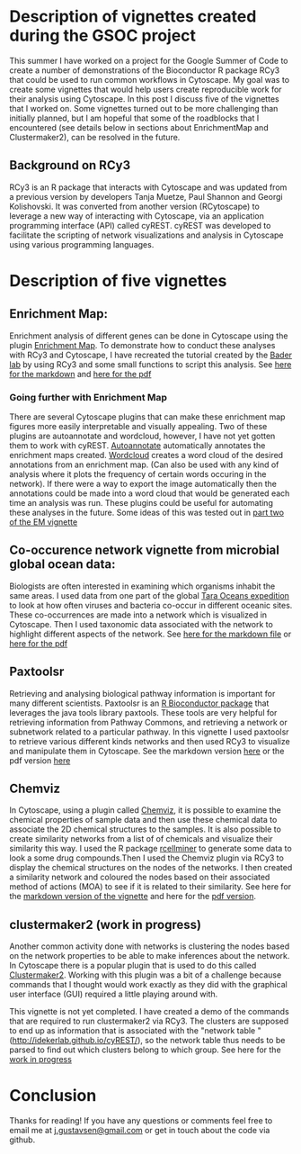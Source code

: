 # Description of vignettes created during the GSOC project

This summer I have worked on a project for the Google Summer of Code to create a number of demonstrations of the Bioconductor R package RCy3 that could be used to run common workflows in Cytoscape. My goal was to create some vignettes that would help users create reproducible work for their analysis using Cytoscape. In this post I discuss five of the vignettes that I worked on. Some vignettes turned out to be more challenging than initially planned, but I am hopeful that some of the roadblocks that I encountered (see details below in sections about EnrichmentMap and Clustermaker2), can be resolved in the future. 

## Background on RCy3

RCy3 is an R package that interacts with Cytoscape and was updated from a previous version by developers Tanja Muetze, Paul Shannon and Georgi Kolishovski. It was converted from another version (RCytoscape) to leverage a new way of interacting with Cytoscape, via an application programming interface (API) called cyREST. cyREST was developed to facilitate the scripting of network visualizations and analysis in Cytoscape using various programming languages. 

# Description of five vignettes

## Enrichment Map:

Enrichment analysis of different genes can be done in Cytoscape using the plugin [Enrichment Map](http://nrnb.org/tools/enrichmentmap.html). To demonstrate how to conduct these analyses with RCy3 and Cytoscape, I have recreated the tutorial created by the [Bader lab](http://www.baderlab.org/Software/EnrichmentMap/Tutorial) by using RCy3 and some small functions to script this analysis. See [here for the markdown](https://github.com/jooolia/gsoc_Rcy3_vignettes/blob/master/recreating_enrichment_map_vignette.md) and [here for the pdf](https://github.com/jooolia/gsoc_Rcy3_vignettes/blob/master/recreating_enrichment_map_vignette.pdf)

### Going further with Enrichment Map

There are several Cytoscape plugins that can make these enrichment map figures more easily interpretable and visually appealing. Two of these plugins are autoannotate and wordcloud, however, I have not yet gotten them to work with cyREST. [Autoannotate](http://apps.cytoscape.org/apps/autoannotate) automatically annotates the enrichment maps created. [Wordcloud](http://apps.cytoscape.org/apps/wordcloud) creates a word cloud of the desired annotations from an enrichment map. (Can also be used with any kind of analysis where it plots the frequency of certain words occuring in the network). If there were a way to export the image automatically then the annotations could be made into a word cloud that would be generated each time an analysis was run. These plugins could be useful for automating these analyses in the future. Some ideas of this was tested out in [part two of the EM vignette](https://github.com/jooolia/gsoc_Rcy3_vignettes/blob/master/recreating_enrichment_map_vignette_part2.md)

## Co-occurence network vignette from microbial global ocean data:
Biologists are often interested in examining which organisms inhabit the same areas. I used data from one part of the global [Tara Oceans expedition](http://oceans.taraexpeditions.org/) to look at how often viruses and bacteria co-occur in different oceanic sites. These co-occurrences are made into a network which is visualized in Cytoscape. Then I used taxonomic data associated with the network to highlight different aspects of the network. See [here for the markdown file]( https://github.com/jooolia/gsoc_Rcy3_vignettes/blob/master/tara_oceans_co-occurence_net_RCy3_vignette.md) or [here for the pdf](https://github.com/jooolia/gsoc_Rcy3_vignettes/blob/master/tara_oceans_co-occurence_net_RCy3_vignette.pdf)

## Paxtoolsr

Retrieving and analysing biological pathway information is important for many different scientists. Paxtoolsr is an [R Bioconductor package](http://bioconductor.org/packages/release/bioc/html/paxtoolsr.html) that leverages the java tools library paxtools. These tools are very helpful for retrieving information from Pathway Commons, and retrieving a network or subnetwork related to a particular pathway. In this vignette I used paxtoolsr to retrieve various different kinds networks and then used RCy3 to visualize and manipulate them in Cytoscape. See the markdown version [here](https://github.com/jooolia/gsoc_Rcy3_vignettes/blob/master/paxtoolsR_vignette.md) or the pdf version [here](https://github.com/jooolia/gsoc_Rcy3_vignettes/blob/master/paxtoolsR_vignette.pdf) 

## Chemviz

In Cytoscape, using a plugin called [Chemviz](http://www.cgl.ucsf.edu/cytoscape/chemViz2/index.shtml), it is possible to examine the chemical properties of sample data and then use these chemical data to associate the 2D chemical structures to the samples. It is also possible to create similarity networks from a list of  of chemicals and visualize their similarity this way. I used the R package [rcellminer](https://github.com/cannin/rcellminer) to generate some data to look a some drug compounds.Then I used the Chemviz plugin via RCy3 to display the chemical structures on the nodes of the networks. I then created a similarity network and coloured the nodes based on their associated method of actions (MOA) to see if it is related to their similarity. See here for the [markdown version of the vignette](https://github.com/jooolia/gsoc_Rcy3_vignettes/blob/master/chemviz_vignette.md) and here for the [pdf version](https://github.com/jooolia/gsoc_Rcy3_vignettes/blob/master/chemviz_vignette.pdf).

## clustermaker2 (work in progress)

Another common activity done with networks is clustering the nodes based on the network properties to be able to make inferences about the network. In Cytoscape there is a popular plugin that is used to do this called [Clustermaker2](http://apps.cytoscape.org/apps/clustermaker2). Working with this plugin was a bit of a challenge because commands that I thought would work exactly as they did with the graphical user interface (GUI) required a little playing around with. 

This vignette is not yet completed. I have created a demo of the commands that are required to run clustermaker2 via RCy3. The clusters are supposed to end up as information that is associated with the "network table " (http://idekerlab.github.io/cyREST/), so the network table thus needs to be parsed to find out which clusters belong to which group. See here for the [work in progress](https://github.com/jooolia/gsoc_Rcy3_vignettes/blob/master/cluster_maker.md)

# Conclusion

Thanks for reading! If you have any questions or comments feel free to email me at j.gustavsen@gmail.com or get in touch about the code via github. 